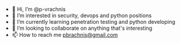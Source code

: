 - 👋 Hi, I’m @p-vrachnis
- 👀 I’m interested in security, devops and python positions
- 🌱 I’m currently learning penetration testing and python developing
- 💞️ I’m looking to collaborate on anything that's interesting 
- 📫 How to reach me pbrachnis@gmail.com

<!---
p-vrachnis/p-vrachnis is a ✨ special ✨ repository because its `README.md` (this file) appears on your GitHub profile.
You can click the Preview link to take a look at your changes.
--->
